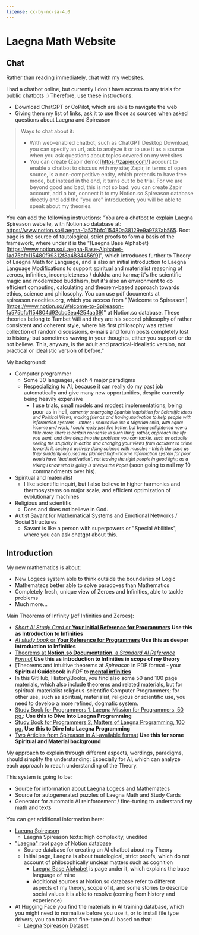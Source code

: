 ```yaml
---
license: cc-by-nc-sa-4.0
---
```


# Laegna Math Website

## Chat

Rather than reading immediately, chat with my websites.

I had a chatbot online, but currently I don't have access to any trials for public chatbots :) Therefore, use these instructions:
- Download ChatGPT or CoPilot, which are able to navigate the web
- Giving them my list of links, ask it to use those as sources when asked questions about Laegna and Spireason

> Ways to chat about it:
> - With web-enabled chatbot, such as ChatGPT Desktop Download, you can specify an url, ask to analyze it or to use it as a source when you ask questions about topics covered on my websites
> - You can create (Zapir demo)[https://zapier.com/] account to enable a chatbot to discuss with my site; Zapir, in terms of open source, is a non-competitive entity, which pretends to have free mode, but instead in the end, it turns out to be trial. For we are beyond good and bad, this is not so bad: you can create Zapir account, add a bot, connect it to my Notion.so Spireason database directly and add the "you are" introduction; you will be able to speak about my theories.

You can add the following instructions:
"You are a chatbot to explain Laegna Spireason website, with Notion.so database at: https://www.notion.so/Laegna-1a575bfc115480a38129e9a9787ab565. Root page is the source of tautological, strict proofs to form a basis of the framework, where under it is the "(Laegna Base Alphabet)[https://www.notion.so/Laegna-Base-Alphabet-1ad75bfc115480f99312f8a4834456f9]", which introduces further to Theory of Laegna Math for Language, and is also an initial introduction to Laegna Language Modifications to support spiritual and materialist reasoning of zeroes, infinities, incompleteness / dukkha and karma; it's the scientific magic and modernized buddhism, but it's also an environment to do efficient computing, calculating and theorem-based approach towards ethics, science and philosophy. You can use pdf documents at spireason.neocities.org, which you access from "(Welcome to Spireason!)[https://www.notion.so/Welcome-to-Spireason-1a575bfc1154804d92cbc3ea4254aa39]" at Notion.so database. These theories belong to Tambet Väli and they are his second philosophy of rather consistent and coherent style, where his first philosophy was rather collection of random discussions, e-mails and forum posts completely lost to history; but sometimes waving in your thoughts, either you support or do not believe. This, anyway, is the adult and practical-idealistic version, not practical or idealistic version of before."

My background:
- Computer programmer
  - Some 30 languages, each 4 major paradigms
  - Respecializing to AI, because it can really do my past job automatically and give many new opportunities, despite currently being heavily expensive
    - I use trials, small models and modest implementations, being poor as in hell, <small>_currently undergoing Spanish Inquisition for Scientific Ideas and Political Views, making friends and having motivation to help people with information systems - rather, I should live like a Nigerian child, with equal income and work, I could really just live better, but being enlightened now a little more, there is certain nonsense in such thing: rather, approach the life you want, and dive deep into the problems you can tackle, such as actually seeing the stupidity in action and changing your views from accident to crime towards it, seeing it actively doing science with muscles - this is the case as they suddenly accused my planned high-income information system for poor would have "bad motivation", not leaving the right people in good light; as a Viking I know who is guilty is always the Pope!_</small> (soon going to nail my 10 commandments over his).
- Spiritual and materialist
  - I like scientific inquiri, but I also believe in higher harmonics and thermosystems on major scale, and efficient optimization of evolutionary machines
- Religious and scientific
  - Does and does not believe in God.
- Autist Savant for Mathematical Systems and Emotional Networks / Social Structures
  - Savant is like a person with superpowers or "Special Abilities", where you can ask chatgpt about this.

## Introduction

My new mathematics is about:
- New Logecs system able to think outside the boundaries of Logic
- Mathematecs better able to solve paradoxes than Mathematics
- Completely fresh, unique view of Zeroes and Infinities, able to tackle problems
- Much more...

Main Theorems of Infinity (/of Infinities and Zeroes):
- [_Short AI Study Card_ or **Your Initial Reference for Programmers**](https://github.com/tambetvali/LaeArve/blob/main/MDLaeMath/MDLaeTheories/theorems.md) **Use this as Introduction to Infinities**
- [_AI study book_ or **Your Reference for Programmers**](https://github.com/tambetvali/LaeArve/blob/main/MDLaeMath/MDLaeTheories/index.md) **Use this as deeper introduction to Infinities**
- [Theorems at **Notion.so Documentation**, a _Standard AI Reference Format_](https://www.notion.so/Laegna-1a575bfc115480a38129e9a9787ab565#1ac75bfc1154809b8037da3fbfaaf000) **Use this as Introduction to Infinities in scope of my theory**
- [Theorems and intuitive theorems at _Spireason_ in PDF format - your **Spiritual Guidebook** in _PDF_ to [**mental infinities**](https://spireason.neocities.org/Simply%20about%20Infinities.pdf)
- In this GitHub, History/Books, you find also some 50 and 100 page materials, which also include theorems and related materials, but for spiritual-materialist religious-scientific Computer Programmers; for other use, such as spiritual, materialist, religious or scientific use, you need to develop a more refined, dogmatic system.
- [Study Book for Programmers 1, Laegna Mission for Programmers, 50 pg.](https://github.com/tambetvali/LaeArve/tree/main/History/Laegna/Books/Book1Mission): **Use this to Dive Into Laegna Programming**
- [Study Book for Programmers 2, Matters of Laegna Programming, 100 pg.](https://github.com/tambetvali/LaeArve/tree/main/History/Laegna/Books/Book2ProgrammingMatters) **Use this to Dive Into Laegna Programming**
- [Two Articles from Spireason in AI-available format](https://github.com/tambetvali/LaeArve/tree/main/History/Laegna/Books/ArticlesSpireason) **Use this for some Spiritual and Material background**

My approach to explain through different aspects, wordings, paradigms, should simplify the understanding: Especially for AI, which can analyze each approach to reach understanding of the Theory.

This system is going to be:
- Source for information about Laegna Logecs and Mathematecs
- Source for autogenerated puzzles of Laegna Math and Study Cards
- Generator for automatic AI reinforcement / fine-tuning to understand my math and texts

You can get additional information here:
- [Laegna Spireason](https://spireason.neocities.org/)
  - Laegna Spireason texts: high complexity, unedited
- ["Laegna" root page of Notion database](https://www.notion.so/Laegna-1a575bfc115480a38129e9a9787ab565)
  - Source database for creating an AI chatbot about my Theory
  - Initial page, Laegna is about tautological, strict proofs, which do not account of philosophically unclear matters such as cognition
    - [Laegna Base Alphabet](https://www.notion.so/Laegna-Base-Alphabet-1ad75bfc115480f99312f8a4834456f9) is page under it, which explains the base language of mine
    - Additional sources at Notion.so database refer to different aspects of my theory, scope of it, and some stories to describe social values it is able to resolve (coming from history and experience)
- At Hugging Face you find the materials in AI training database, which you might need to normalize before you use it, or to install file type drivers; you can train and fine-tune an AI based on that:
  - [Laegna Spireason Dataset](https://huggingface.co/datasets/tvaeli/LaegnaSpi/blob/main/README.md?code=true#L7)
